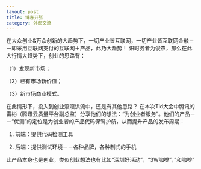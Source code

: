 ```yaml
---
layout: post
title: 博客开张
category: 外部交流
---
```

在大众创业&万众创新的大趋势下，一切产业皆互联网，一切产业皆互联网金融－－即采用互联网支付的互联网＋产品，此乃大趋势！
识时务者为俊杰，那么在此大行情大趋势下，创业的思路有：

（1）发现新市场；

（2）已有市场新价值；

（3）新市场商业模式。

在此情形下，投入到创业滚滚洪流中，还是有其他思路？
在本次Tid大会中腾讯的雷彬（腾讯云质量平台副总监）分享他们的想法：“为创业者服务”。他们的产品－－“优测”的定位是为创业者的产品代码保驾护航，从而提升产品的发布周期：

1. 前端：提供代码检测工具

2. 后端：提供测试环境－－各种品牌，各种制式的手机

此产品本身也是创业，类似创业想法也有比如“深圳好活动”，“3W咖啡”，”和咖啡“

